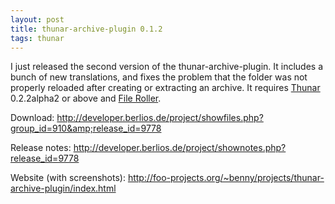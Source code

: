 ```yaml
---
layout: post
title: thunar-archive-plugin 0.1.2
tags: thunar
---
```


I just released the second version of the thunar-archive-plugin. It includes a bunch of new translations, and fixes the problem that the folder was not properly reloaded after creating or extracting an archive. It requires <a href="http://thunar.xfce.org/">Thunar</a> 0.2.2alpha2 or above and <a href="http://fileroller.sourceforget.net/">File Roller</a>.

Download: <http://developer.berlios.de/project/showfiles.php?group_id=910&amp;release_id=9778>

Release notes: <http://developer.berlios.de/project/shownotes.php?release_id=9778>

Website (with screenshots): <http://foo-projects.org/~benny/projects/thunar-archive-plugin/index.html>
